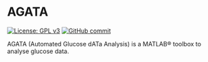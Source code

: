 # AGATA

[![License: GPL v3](https://img.shields.io/badge/License-GPLv3-blue.svg)](https://github.com/gcappon/agata/COPYING)
[![GitHub commit](https://img.shields.io/github/last-commit/gcappon/replay-bg)](https://github.com/gcappon/agata/commits/master)

AGATA (Automated Glucose dATa Analysis) is a MATLAB® toolbox to analyse glucose data.
